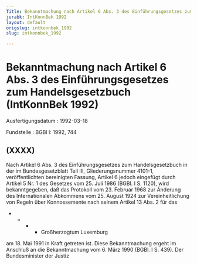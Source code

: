 ```yaml
---
Title: Bekanntmachung nach Artikel 6 Abs. 3 des Einführungsgesetzes zum Handelsgesetzbuch
jurabk: IntKonnBek 1992
layout: default
origslug: intkonnbek_1992
slug: intkonnbek_1992

---
```


# Bekanntmachung nach Artikel 6 Abs. 3 des Einführungsgesetzes zum Handelsgesetzbuch (IntKonnBek 1992)

Ausfertigungsdatum
:   1992-03-18

Fundstelle
:   BGBl I: 1992, 744



## (XXXX)

Nach Artikel 6 Abs. 3 des Einführungsgesetzes zum Handelsgesetzbuch in der im Bundesgesetzblatt Teil III, Gliederungsnummer 4101-1, veröffentlichten bereinigten Fassung, Artikel 6 jedoch eingefügt durch Artikel 5 Nr. 1 des Gesetzes vom 25. Juli 1986 (BGBl. I S. 1120), wird bekanntgegeben, daß das Protokoll vom 23. Februar 1968 zur Änderung des Internationalen Abkommens vom 25. August 1924 zur Vereinheitlichung von Regeln über Konnossemente nach seinem Artikel 13 Abs. 2 für das

*
    *
        *
            *   Großherzogtum Luxemburg












am 18. Mai 1991 in Kraft getreten ist.
Diese Bekanntmachung ergeht im Anschluß an die Bekanntmachung vom 6. März 1990 (BGBl. I S. 439).
Der Bundesminister der Justiz

